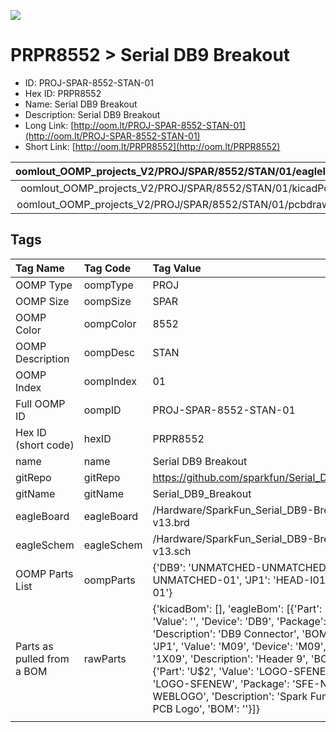 


  
![][im]
# PRPR8552 > Serial DB9 Breakout

- ID: PROJ-SPAR-8552-STAN-01
- Hex ID: PRPR8552
- Name: Serial DB9 Breakout
- Description: Serial DB9 Breakout
- Long Link: [http://oom.lt/PROJ-SPAR-8552-STAN-01](http://oom.lt/PROJ-SPAR-8552-STAN-01)
- Short Link: [http://oom.lt/PRPR8552](http://oom.lt/PRPR8552)
  

|oomlout_OOMP_projects_V2/PROJ/SPAR/8552/STAN/01/eagleImage.png|oomlout_OOMP_projects_V2/PROJ/SPAR/8552/STAN/01/eagleSchemImage.png|oomlout_OOMP_projects_V2/PROJ/SPAR/8552/STAN/01/kicadPcb3dFront.png|oomlout_OOMP_projects_V2/PROJ/SPAR/8552/STAN/01/kicadPcb3dBack.png|
| :---: | :---: | :---: | :---: |
|oomlout_OOMP_projects_V2/PROJ/SPAR/8552/STAN/01/kicadPcb3d.png|oomlout_OOMP_projects_V2/PROJ/SPAR/8552/STAN/01/bomBack.png|oomlout_OOMP_projects_V2/PROJ/SPAR/8552/STAN/01/bomFront.png|oomlout_OOMP_projects_V2/PROJ/SPAR/8552/STAN/01/pcbdraw.svg|
|oomlout_OOMP_projects_V2/PROJ/SPAR/8552/STAN/01/pcbdrawBack.svg||||

## Tags
  

|Tag Name|Tag Code|Tag Value|
| :--- | :--- | :--- |
|OOMP Type|oompType|PROJ|
|OOMP Size|oompSize|SPAR|
|OOMP Color|oompColor|8552|
|OOMP Description|oompDesc|STAN|
|OOMP Index|oompIndex|01|
|Full OOMP ID|oompID|PROJ-SPAR-8552-STAN-01|
|Hex ID (short code)|hexID|PRPR8552|
|name|name|Serial DB9 Breakout|
|gitRepo|gitRepo|https://github.com/sparkfun/Serial_DB9_Breakout|
|gitName|gitName|Serial_DB9_Breakout|
|eagleBoard|eagleBoard|/Hardware/SparkFun_Serial_DB9-Breakout-v13.brd|
|eagleSchem|eagleSchem|/Hardware/SparkFun_Serial_DB9-Breakout-v13.sch|
|OOMP Parts List|oompParts|{'DB9': 'UNMATCHED-UNMATCHED-X-UNMATCHED-01', 'JP1': 'HEAD-I01-X-PI09-01'}|
|Parts as pulled from a BOM|rawParts|{'kicadBom': [], 'eagleBom': [{'Part': 'DB9', 'Value': '', 'Device': 'DB9', 'Package': 'DB9', 'Description': 'DB9 Connector', 'BOM': ''}, {'Part': 'JP1', 'Value': 'M09', 'Device': 'M09', 'Package': '1X09', 'Description': 'Header 9', 'BOM': ''}, {'Part': 'U$2', 'Value': 'LOGO-SFENEW', 'Device': 'LOGO-SFENEW', 'Package': 'SFE-NEW-WEBLOGO', 'Description': 'Spark Fun Electronics PCB Logo', 'BOM': ''}]}|
||||



[im]: PROJ/SPAR/8552/STAN/01/kicadPcb3d_450.png
